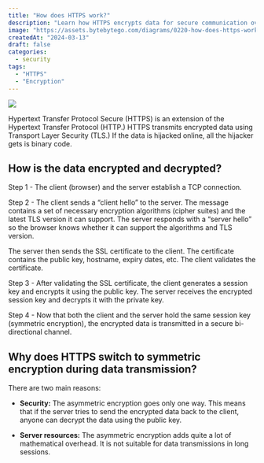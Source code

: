 ```yaml
---
title: "How does HTTPS work?"
description: "Learn how HTTPS encrypts data for secure communication over the internet."
image: "https://assets.bytebytego.com/diagrams/0220-how-does-https-work.png"
createdAt: "2024-03-13"
draft: false
categories:
  - security
tags:
  - "HTTPS"
  - "Encryption"
---
```


![](https://assets.bytebytego.com/diagrams/0220-how-does-https-work.png)

Hypertext Transfer Protocol Secure (HTTPS) is an extension of the Hypertext Transfer Protocol (HTTP.) HTTPS transmits encrypted data using Transport Layer Security (TLS.) If the data is hijacked online, all the hijacker gets is binary code.

## How is the data encrypted and decrypted?

Step 1 - The client (browser) and the server establish a TCP connection.

Step 2 - The client sends a “client hello” to the server. The message contains a set of necessary encryption algorithms (cipher suites) and the latest TLS version it can support. The server responds with a “server hello” so the browser knows whether it can support the algorithms and TLS version.

The server then sends the SSL certificate to the client. The certificate contains the public key, hostname, expiry dates, etc. The client validates the certificate.

Step 3 - After validating the SSL certificate, the client generates a session key and encrypts it using the public key. The server receives the encrypted session key and decrypts it with the private key.

Step 4 - Now that both the client and the server hold the same session key (symmetric encryption), the encrypted data is transmitted in a secure bi-directional channel.

## Why does HTTPS switch to symmetric encryption during data transmission?

There are two main reasons:

*   **Security:** The asymmetric encryption goes only one way. This means that if the server tries to send the encrypted data back to the client, anyone can decrypt the data using the public key.

*   **Server resources:** The asymmetric encryption adds quite a lot of mathematical overhead. It is not suitable for data transmissions in long sessions.
